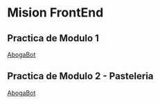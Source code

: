 # Mision FrontEnd
## Practica de Modulo 1

[AbogaBot](./modulo%201)

## Practica de Modulo 2 - Pasteleria

[AbogaBot](./modulo%202)
